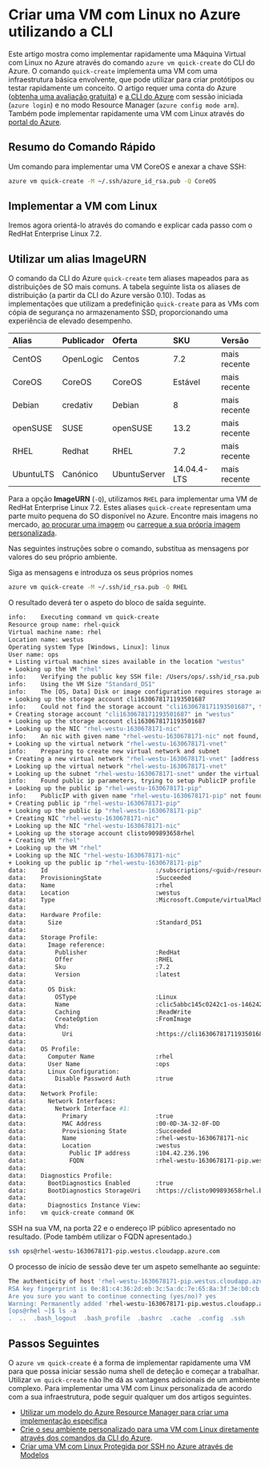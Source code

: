 <properties
   pageTitle="Criar uma VM com Linux no Azure utilizando a CLI | Microsoft Azure"
   description="Crie uma VM com Linux no Azure utilizando a CLI."
   services="virtual-machines-linux"
   documentationCenter=""
   authors="vlivech"
   manager="timlt"
   editor=""/>

<tags
   ms.service="virtual-machines-linux"
   ms.devlang="NA"
   ms.topic="hero-article"
   ms.tgt_pltfrm="vm-linux"
   ms.workload="infrastructure"
   ms.date="08/18/2016"
   ms.author="v-livech"/>


# Criar uma VM com Linux no Azure utilizando a CLI

Este artigo mostra como implementar rapidamente uma Máquina Virtual com Linux no Azure através do comando `azure vm quick-create` do CLI do Azure. O comando `quick-create` implementa uma VM com uma infraestrutura básica envolvente, que pode utilizar para criar protótipos ou testar rapidamente um conceito.  O artigo requer uma conta do Azure ([obtenha uma avaliação gratuita](https://azure.microsoft.com/pricing/free-trial/)) e [a CLI do Azure](../xplat-cli-install.md) com sessão iniciada (`azure login`) e no modo Resource Manager (`azure config mode arm`).  Também pode implementar rapidamente uma VM com Linux através do [portal do Azure](virtual-machines-linux-quick-create-portal.md).

## Resumo do Comando Rápido

Um comando para implementar uma VM CoreOS e anexar a chave SSH:

```bash
azure vm quick-create -M ~/.ssh/azure_id_rsa.pub -Q CoreOS
```

## Implementar a VM com Linux

Iremos agora orientá-lo através do comando e explicar cada passo com o RedHat Enterprise Linux 7.2.  

## Utilizar um alias ImageURN

O comando da CLI do Azure `quick-create` tem aliases mapeados para as distribuições de SO mais comuns. A tabela seguinte lista os aliases de distribuição (a partir da CLI do Azure versão 0.10).  Todas as implementações que utilizam a predefinição `quick-create` para as VMs com cópia de segurança no armazenamento SSD, proporcionando uma experiência de elevado desempenho.

| Alias     | Publicador | Oferta        | SKU         | Versão |
|:----------|:----------|:-------------|:------------|:--------|
| CentOS    | OpenLogic | Centos       | 7.2         | mais recente  |
| CoreOS    | CoreOS    | CoreOS       | Estável      | mais recente  |
| Debian    | credativ  | Debian       | 8           | mais recente  |
| openSUSE  | SUSE      | openSUSE     | 13.2        | mais recente  |
| RHEL      | Redhat    | RHEL         | 7.2         | mais recente  |
| UbuntuLTS | Canónico | UbuntuServer | 14.04.4-LTS | mais recente  |



Para a opção **ImageURN** (`-Q`), utilizamos `RHEL` para implementar uma VM de RedHat Enterprise Linux 7.2. Estes aliases `quick-create` representam uma parte muito pequena do SO disponível no Azure.  Encontre mais imagens no mercado, [ao procurar uma imagem](virtual-machines-linux-cli-ps-findimage.md) ou [carregue a sua própria imagem personalizada](virtual-machines-linux-create-upload-generic.md).

Nas seguintes instruções sobre o comando, substitua as mensagens por valores do seu próprio ambiente.

Siga as mensagens e introduza os seus próprios nomes

```bash
azure vm quick-create -M ~/.ssh/id_rsa.pub -Q RHEL
```

O resultado deverá ter o aspeto do bloco de saída seguinte.

```bash
info:    Executing command vm quick-create
Resource group name: rhel-quick
Virtual machine name: rhel
Location name: westus
Operating system Type [Windows, Linux]: linux
User name: ops
+ Listing virtual machine sizes available in the location "westus"
+ Looking up the VM "rhel"
info:    Verifying the public key SSH file: /Users/ops/.ssh/id_rsa.pub
info:    Using the VM Size "Standard_DS1"
info:    The [OS, Data] Disk or image configuration requires storage account
+ Looking up the storage account cli1630678171193501687
info:    Could not find the storage account "cli1630678171193501687", trying to create new one
+ Creating storage account "cli1630678171193501687" in "westus"
+ Looking up the storage account cli1630678171193501687
+ Looking up the NIC "rhel-westu-1630678171-nic"
info:    An nic with given name "rhel-westu-1630678171-nic" not found, creating a new one
+ Looking up the virtual network "rhel-westu-1630678171-vnet"
info:    Preparing to create new virtual network and subnet
+ Creating a new virtual network "rhel-westu-1630678171-vnet" [address prefix: "10.0.0.0/16"] with subnet "rhel-westu-1630678171-snet" [address prefix: "10.0.1.0/24"]
+ Looking up the virtual network "rhel-westu-1630678171-vnet"
+ Looking up the subnet "rhel-westu-1630678171-snet" under the virtual network "rhel-westu-1630678171-vnet"
info:    Found public ip parameters, trying to setup PublicIP profile
+ Looking up the public ip "rhel-westu-1630678171-pip"
info:    PublicIP with given name "rhel-westu-1630678171-pip" not found, creating a new one
+ Creating public ip "rhel-westu-1630678171-pip"
+ Looking up the public ip "rhel-westu-1630678171-pip"
+ Creating NIC "rhel-westu-1630678171-nic"
+ Looking up the NIC "rhel-westu-1630678171-nic"
+ Looking up the storage account clisto909893658rhel
+ Creating VM "rhel"
+ Looking up the VM "rhel"
+ Looking up the NIC "rhel-westu-1630678171-nic"
+ Looking up the public ip "rhel-westu-1630678171-pip"
data:    Id                              :/subscriptions/<guid>/resourceGroups/rhel-quick/providers/Microsoft.Compute/virtualMachines/rhel
data:    ProvisioningState               :Succeeded
data:    Name                            :rhel
data:    Location                        :westus
data:    Type                            :Microsoft.Compute/virtualMachines
data:
data:    Hardware Profile:
data:      Size                          :Standard_DS1
data:
data:    Storage Profile:
data:      Image reference:
data:        Publisher                   :RedHat
data:        Offer                       :RHEL
data:        Sku                         :7.2
data:        Version                     :latest
data:
data:      OS Disk:
data:        OSType                      :Linux
data:        Name                        :clic5abbc145c0242c1-os-1462425492101
data:        Caching                     :ReadWrite
data:        CreateOption                :FromImage
data:        Vhd:
data:          Uri                       :https://cli1630678171193501687.blob.core.windows.net/vhds/clic5abbc145c0242c1-os-1462425492101.vhd
data:
data:    OS Profile:
data:      Computer Name                 :rhel
data:      User Name                     :ops
data:      Linux Configuration:
data:        Disable Password Auth       :true
data:
data:    Network Profile:
data:      Network Interfaces:
data:        Network Interface #1:
data:          Primary                   :true
data:          MAC Address               :00-0D-3A-32-0F-DD
data:          Provisioning State        :Succeeded
data:          Name                      :rhel-westu-1630678171-nic
data:          Location                  :westus
data:            Public IP address       :104.42.236.196
data:            FQDN                    :rhel-westu-1630678171-pip.westus.cloudapp.azure.com
data:
data:    Diagnostics Profile:
data:      BootDiagnostics Enabled       :true
data:      BootDiagnostics StorageUri    :https://clisto909893658rhel.blob.core.windows.net/
data:
data:      Diagnostics Instance View:
info:    vm quick-create command OK
```

SSH na sua VM, na porta 22 e o endereço IP público apresentado no resultado. (Pode também utilizar o FQDN apresentado.)

```bash
ssh ops@rhel-westu-1630678171-pip.westus.cloudapp.azure.com
```
O processo de início de sessão deve ter um aspeto semelhante ao seguinte:

```bash
The authenticity of host 'rhel-westu-1630678171-pip.westus.cloudapp.azure.com (104.42.236.196)' can't be established.
RSA key fingerprint is 0e:81:c4:36:2d:eb:3c:5a:dc:7e:65:8a:3f:3e:b0:cb.
Are you sure you want to continue connecting (yes/no)? yes
Warning: Permanently added 'rhel-westu-1630678171-pip.westus.cloudapp.azure.com,104.42.236.196' (RSA) to the list of known hosts.
[ops@rhel ~]$ ls -a
.  ..  .bash_logout  .bash_profile  .bashrc  .cache  .config  .ssh
```

## Passos Seguintes

O `azure vm quick-create` é a forma de implementar rapidamente uma VM para que possa iniciar sessão numa shell de deteção e começar a trabalhar. Utilizar `vm quick-create` não lhe dá as vantagens adicionais de um ambiente complexo.  Para implementar uma VM com Linux personalizada de acordo com a sua infraestrutura, pode seguir qualquer um dos artigos seguintes.

- [Utilizar um modelo do Azure Resource Manager para criar uma implementação específica](virtual-machines-linux-cli-deploy-templates.md)
- [Crie o seu ambiente personalizado para uma VM com Linux diretamente através dos comandos da CLI do Azure](virtual-machines-linux-create-cli-complete.md).
- [Criar uma VM com Linux Protegida por SSH no Azure através de Modelos](virtual-machines-linux-create-ssh-secured-vm-from-template.md)



<!--HONumber=sep16_HO1-->


